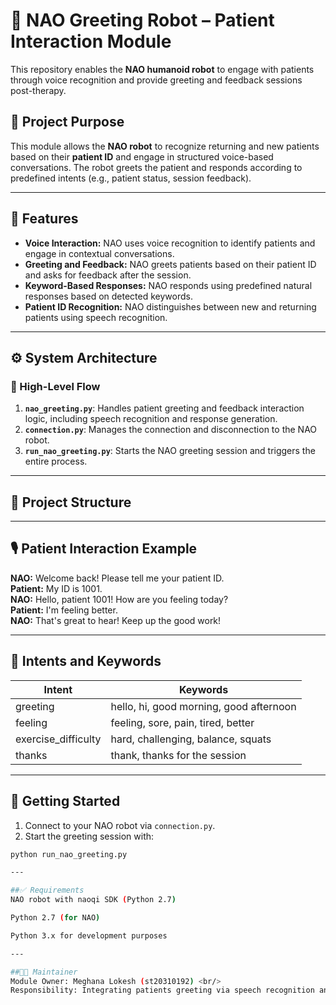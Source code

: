 # 🤖 NAO Greeting Robot – Patient Interaction Module

This repository enables the **NAO humanoid robot** to engage with patients through voice recognition and provide greeting and feedback sessions post-therapy.

## 🧩 Project Purpose

This module allows the **NAO robot** to recognize returning and new patients based on their **patient ID** and engage in structured voice-based conversations. The robot greets the patient and responds according to predefined intents (e.g., patient status, session feedback).

---

## 💬 Features

- **Voice Interaction:** NAO uses voice recognition to identify patients and engage in contextual conversations.
- **Greeting and Feedback:** NAO greets patients based on their patient ID and asks for feedback after the session.
- **Keyword-Based Responses:** NAO responds using predefined natural responses based on detected keywords.
- **Patient ID Recognition:** NAO distinguishes between new and returning patients using speech recognition.

---

## ⚙️ System Architecture

### 🧠 High-Level Flow

1. **`nao_greeting.py`**: Handles patient greeting and feedback interaction logic, including speech recognition and response generation.
2. **`connection.py`**: Manages the connection and disconnection to the NAO robot.
3. **`run_nao_greeting.py`**: Starts the NAO greeting session and triggers the entire process.

---

## 📂 Project Structure


---

## 🎙️ Patient Interaction Example

**NAO:** Welcome back! Please tell me your patient ID. <br/>
**Patient:** My ID is 1001. <br/>
**NAO:** Hello, patient 1001! How are you feeling today? <br/>
**Patient:** I'm feeling better. <br/>
**NAO:** That's great to hear! Keep up the good work! <br/>

---

## 🧠 Intents and Keywords

| Intent              | Keywords                                      |
| ------------------- | --------------------------------------------- |
| greeting            | hello, hi, good morning, good afternoon       |
| feeling             | feeling, sore, pain, tired, better            |
| exercise_difficulty | hard, challenging, balance, squats           |
| thanks              | thank, thanks for the session                 |

---

## 🚀 Getting Started

1. Connect to your NAO robot via `connection.py`.
2. Start the greeting session with:

```bash
python run_nao_greeting.py

---

##✅ Requirements
NAO robot with naoqi SDK (Python 2.7)

Python 2.7 (for NAO)

Python 3.x for development purposes

---

##🧑‍💻 Maintainer
Module Owner: Meghana Lokesh (st20310192) <br/>
Responsibility: Integrating patients greeting via speech recognition and guiding the interaction flow.
